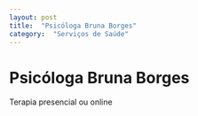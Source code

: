 ```yaml
---
layout: post
title:  "Psicóloga Bruna Borges"
category:  "Serviços de Saúde"
---
```


# Psicóloga Bruna Borges

Terapia presencial ou online
